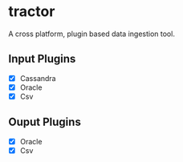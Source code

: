 # tractor

A cross platform, plugin based data ingestion tool.

## Input Plugins

- [x] Cassandra
- [x] Oracle
- [x] Csv

## Ouput Plugins

- [x] Oracle
- [x] Csv
